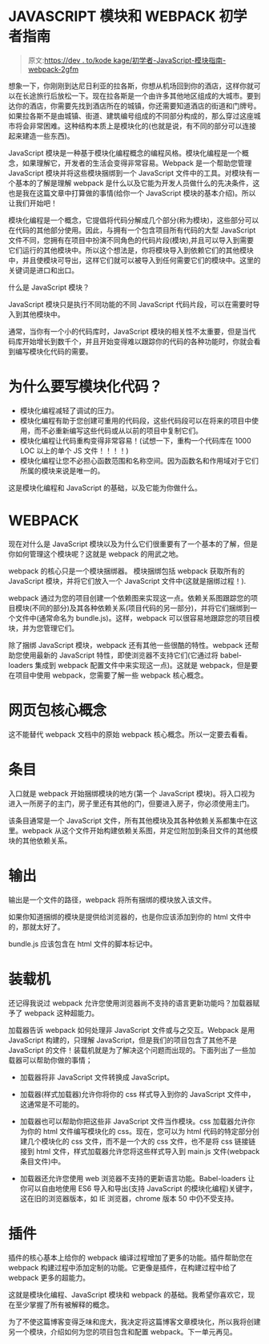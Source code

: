 # JAVASCRIPT 模块和 WEBPACK 初学者指南

> 原文:[https://dev . to/kode kage/初学者-JavaScript-模块指南- webpack-2gfm](https://dev.to/kodekage/beginners-guide-to-javascript-modules--webpack-2gfm)

想象一下，你刚刚到达尼日利亚的拉各斯，你想从机场回到你的酒店，这样你就可以在长途旅行后放松一下。现在拉各斯是一个由许多其他地区组成的大城市。要到达你的酒店，你需要先找到酒店所在的城镇，你还需要知道酒店的街道和门牌号。如果拉各斯不是由城镇、街道、建筑编号组成的不同部分构成的，那么穿过这座城市将会非常困难。这种结构本质上是模块化的(也就是说，有不同的部分可以连接起来建造一些东西)。

JavaScript 模块是一种基于模块化编程概念的编程风格。模块化编程是一个概念，如果理解它，开发者的生活会变得非常容易。Webpack 是一个帮助您管理 JavaScript 模块并将这些模块捆绑到一个 JavaScript 文件中的工具。对模块有一个基本的了解是理解 webpack 是什么以及它能为开发人员做什么的先决条件，这也是我在这篇文章中打算做的事情(给你一个 JavaScript 模块的基本介绍)。所以让我们开始吧！

模块化编程是一个概念，它提倡将代码分解成几个部分(称为模块)，这些部分可以在代码的其他部分使用。因此，与拥有一个包含项目所有代码的大型 JavaScript 文件不同，您拥有在项目中扮演不同角色的代码片段(模块),并且可以导入到需要它们运行的其他模块中。所以这个想法是，你将模块导入到依赖它们的其他模块中，并且使模块可导出，这样它们就可以被导入到任何需要它们的模块中。这里的关键词是进口和出口。

什么是 JavaScript 模块？

JavaScript 模块只是执行不同功能的不同 JavaScript 代码片段，可以在需要时导入到其他模块中。

通常，当你有一个小的代码库时，JavaScript 模块的相关性不太重要，但是当代码库开始增长到数千个，并且开始变得难以跟踪你的代码的各种功能时，你就会看到编写模块化代码的需要。

# [](#why-should-i-write-modular-codes)为什么要写模块化代码？

*   模块化编程减轻了调试的压力。
*   模块化编程有助于您创建可重用的代码段，这些代码段可以在将来的项目中使用，而不必重新编写这些代码或从以前的项目中复制它们。
*   模块化编程让代码重构变得非常容易！(试想一下，重构一个代码库在 1000 LOC 以上的单个 JS 文件！！！！)
*   模块化编程让您不必担心函数范围和名称空间。因为函数名和作用域对于它们所属的模块来说是唯一的。

这是模块化编程和 JavaScript 的基础，以及它能为你做什么。

# [](#webpack)WEBPACK

现在对什么是 JavaScript 模块以及为什么它们很重要有了一个基本的了解，但是你如何管理这个模块呢？这就是 webpack 的用武之地。

webpack 的核心只是一个模块捆绑器。
模块捆绑包括 webpack 获取所有的 JavaScript 模块，并将它们放入一个 JavaScript 文件中(这就是捆绑过程！).

webpack 通过为您的项目创建一个依赖图来实现这一点。依赖关系图跟踪您的项目模块(不同的部分)及其各种依赖关系(项目代码的另一部分)，并将它们捆绑到一个文件中(通常命名为 bundle.js)。这样，webpack 可以很容易地跟踪您的项目模块，并为您管理它们。

除了捆绑 JavaScript 模块，webpack 还有其他一些很酷的特性。webpack 还帮助您使用最新的 JavaScript 特性，即使浏览器不支持它们(它通过将 babel-loaders 集成到 webpack 配置文件中来实现这一点)。这就是 webpack，但是要在项目中使用 webpack，您需要了解一些 webpack 核心概念。

# [](#webpack-core-concepts)网页包核心概念

这不能替代 webpack 文档中的原始 webpack 核心概念。所以一定要去看看。

# [](#entry)条目

入口就是 webpack 开始捆绑模块的地方(第一个 JavaScript 模块)。将入口视为进入一所房子的主门，房子里还有其他的门，但要进入房子，你必须使用主门。

该条目通常是一个 JavaScript 文件，所有其他模块及其各种依赖关系都集中在这里。webpack 从这个文件开始构建依赖关系图，并定位附加到条目文件的其他模块的其他依赖关系。

# [](#output)输出

输出是一个文件的路径，webpack 将所有捆绑的模块放入该文件。

如果你知道捆绑的模块是提供给浏览器的，也是你应该添加到你的 html 文件中的，那就太好了。

bundle.js 应该包含在 html 文件的脚本标记中。

# [](#loaders)装载机

还记得我说过 webpack 允许您使用浏览器尚不支持的语言更新功能吗？加载器赋予了 webpack 这种超能力。

加载器告诉 webpack 如何处理非 JavaScript 文件或与之交互。Webpack 是用 JavaScript 构建的，只理解 JavaScript，但是我们的项目包含了其他不是 JavaScript 的文件！装载机就是为了解决这个问题而出现的。下面列出了一些加载器可以帮助你做的事情；

*   加载器将非 JavaScript 文件转换成 JavaScript。

*   加载器(样式加载器)允许你将你的 css 样式导入到你的 JavaScript 文件中，这通常是不可能的。

*   加载器也可以帮助你把这些非 JavaScript 文件当作模块。css 加载器允许你为你的 html 文件编写模块化的 css。现在，您可以为 html 代码的特定部分创建几个模块化的 css 文件，而不是一个大的 css 文件，也不是将 css 链接链接到 html 文件，样式加载器允许您将这些样式导入到 main.js 文件(webpack 条目文件)中。

*   加载器还允许您使用 web 浏览器不支持的更新语言功能。Babel-loaders 让你可以自由地使用 ES6 导入和导出(支持 JavaScript 的模块化编程)关键字，这在旧的浏览器版本，如 IE 浏览器，chrome 版本 50 中仍不受支持。

# [](#plugins)插件

插件的核心基本上给你的 webpack 编译过程增加了更多的功能。插件帮助您在 webpack 构建过程中添加定制的功能。它更像是插件，在构建过程中给了 webpack 更多的超能力。

这就是模块化编程、JavaScript 模块和 webpack 的基础。我希望你喜欢它，现在至少掌握了所有被解释的概念。

为了不使这篇博客变得乏味和庞大，我决定将这篇博客文章模块化，所以我将创建另一个模块，介绍如何为您的项目包含和配置 webpack。下一单元再见。